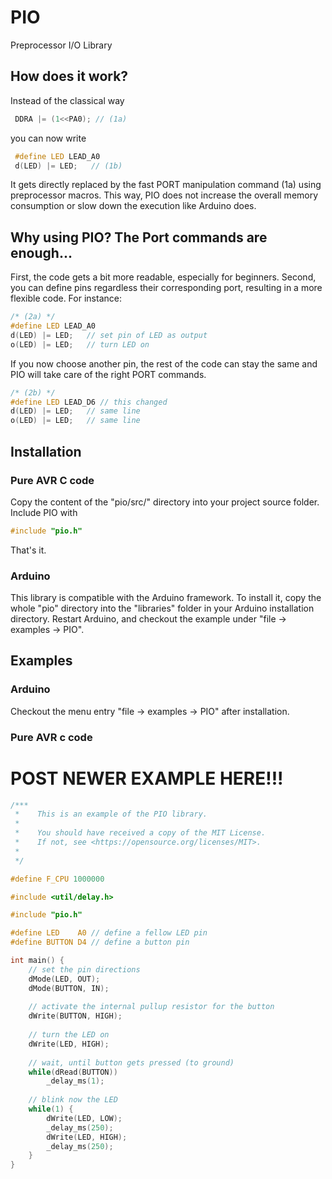 # PIO
Preprocessor I/O Library

## How does it work?
Instead of the classical way
```C
 DDRA |= (1<<PA0); // (1a)
```
 you can now write
```C
 #define LED LEAD_A0
 d(LED) |= LED;   // (1b)
```
It gets directly replaced by the fast PORT manipulation command (1a) using preprocessor macros. This way, PIO does not increase the overall memory consumption or slow down the execution like Arduino does.

## Why using PIO? The Port commands are enough...
First, the code gets a bit more readable, especially for beginners. Second, you can define pins regardless their corresponding port, resulting in a more flexible code. For instance:
```C
/* (2a) */
#define LED LEAD_A0
d(LED) |= LED;   // set pin of LED as output
o(LED) |= LED;   // turn LED on
```
If you now choose another pin, the rest of the code can stay the same and PIO will take care of the right PORT commands.
```C
/* (2b) */
#define LED LEAD_D6 // this changed
d(LED) |= LED;   // same line
o(LED) |= LED;   // same line
```
## Installation

### Pure AVR C code
Copy the content of the "pio/src/" directory into your project source folder.
Include PIO with
```C
#include "pio.h"
```
That's it.

### Arduino
This library is compatible with the Arduino framework.
To install it, copy the whole "pio" directory into the "libraries" folder in your Arduino installation directory.
Restart Arduino, and checkout the example under "file -> examples -> PIO".

## Examples

### Arduino
Checkout the menu entry "file -> examples -> PIO" after installation.

### Pure AVR c code

# POST NEWER EXAMPLE HERE!!!

```C
/***
 *    This is an example of the PIO library.
 * 
 *    You should have received a copy of the MIT License.
 *    If not, see <https://opensource.org/licenses/MIT>.
 * 
 */

#define F_CPU 1000000

#include <util/delay.h>

#include "pio.h"

#define LED    A0 // define a fellow LED pin
#define BUTTON D4 // define a button pin

int main() {
    // set the pin directions
    dMode(LED, OUT);
    dMode(BUTTON, IN);
    
    // activate the internal pullup resistor for the button
    dWrite(BUTTON, HIGH);
    
    // turn the LED on
    dWrite(LED, HIGH);
    
    // wait, until button gets pressed (to ground)
    while(dRead(BUTTON))
        _delay_ms(1);
    
    // blink now the LED
    while(1) {
        dWrite(LED, LOW);
        _delay_ms(250);
        dWrite(LED, HIGH);
        _delay_ms(250);
    }
}
```
